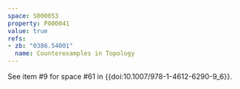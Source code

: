 ```yaml
---
space: S000053
property: P000041
value: true
refs:
- zb: "0386.54001"
  name: Counterexamples in Topology
---
```


See item #9 for space #61 in {{doi:10.1007/978-1-4612-6290-9_6}}.

